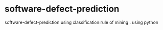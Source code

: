 # software-defect-prediction
software-defect-prediction using classification rule of mining . using python 

